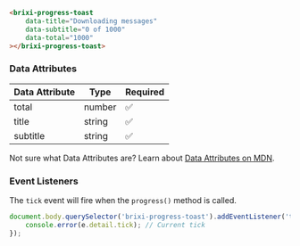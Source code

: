 ```html
<brixi-progress-toast
    data-title="Downloading messages"
    data-subtitle="0 of 1000"
    data-total="1000"
></brixi-progress-toast>
```

### Data Attributes

| Data Attribute | Type | Required |
| -------------- | ---- | -------- |
| total | number | ✅ |
| title | string | ✅ |
| subtitle | string | ✅ |

Not sure what Data Attributes are? Learn about [Data Attributes on MDN](https://developer.mozilla.org/en-US/docs/Web/HTML/Global_attributes/data-*).

### Event Listeners

The `tick` event will fire when the `progress()` method is called.

```typescript
document.body.querySelector('brixi-progress-toast').addEventListener('tick', (e) => {
    console.error(e.detail.tick); // Current tick
});
```

